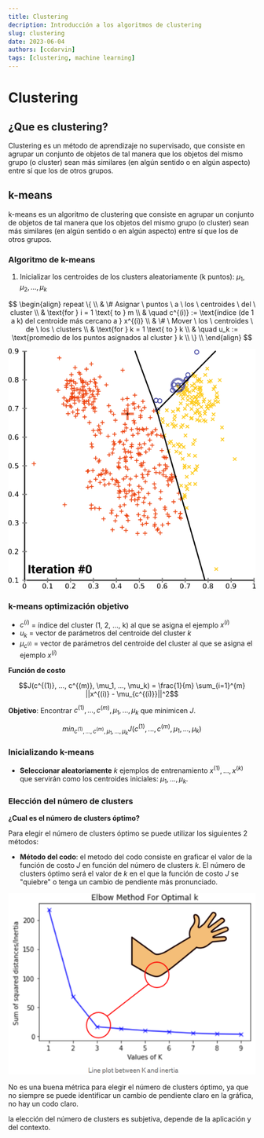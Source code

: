 ```yaml
---
title: Clustering
decription: Introducción a los algoritmos de clustering
slug: clustering
date: 2023-06-04
authors: [ccdarvin]
tags: [clustering, machine learning]
---
```


# Clustering


## ¿Que es clustering?

Clustering es un método de aprendizaje no supervisado, que consiste en agrupar un conjunto de objetos de tal manera que los objetos del mismo grupo (o cluster) sean más similares (en algún sentido o en algún aspecto) entre sí que los de otros grupos.

## k-means

k-means es un algoritmo de clustering que consiste en agrupar un conjunto de objetos de tal manera que los objetos del mismo grupo (o cluster) sean más similares (en algún sentido o en algún aspecto) entre sí que los de otros grupos.


### Algoritmo  de k-means

1. Inicializar los centroides de los clusters aleatoriamente (k puntos): $\mu_1, \mu_2, ..., \mu_k$

$$
\begin{align} 
    repeat \{ \\
        & \# Asignar \ puntos \ a \ los \ centroides \ del \ cluster \\ 
        & \text{for } i = 1 \text{ to } m \\
        & \quad c^{(i)} := \text{índice (de 1 a k) del centroide más cercano a } x^{(i)} \\
        & \# \ Mover \ los \ centroides \ de \ los \ clusters \\
        & \text{for } k = 1 \text{ to } k \\
        & \quad u_k := \text{promedio de los puntos asignados al cluster } k \\
    \} \\
\end{align}
$$

![Convergencia de k-means](images/K-means_convergence.gif)


### k-means optimización objetivo

* $c^{(i)}$ = índice del cluster (1, 2, ..., k) al que se asigna el ejemplo $x^{(i)}$
* $u_k$ = vector de parámetros del centroide del cluster $k$ 
* $\mu_{c^{(i)}}$ = vector de parámetros del centroide del cluster al que se asigna el ejemplo $x^{(i)}$

**Función de costo**

$$J(c^{(1)}, ..., c^{(m)}, \mu_1, ..., \mu_k) = \frac{1}{m} \sum_{i=1}^{m} ||x^{(i)} - \mu_{c^{(i)}}||^2$$


**Objetivo**: Encontrar $c^{(1)}, ..., c^{(m)}, \mu_1, ..., \mu_k$ que minimicen $J$.

$$min_{c^{(1)}, ..., c^{(m)}, \mu_1, ..., \mu_k} J(c^{(1)}, ..., c^{(m)}, \mu_1, ..., \mu_k)$$


### Inicializando k-means

* **Seleccionar aleatoriamente** $k$ ejemplos de entrenamiento $x^{(1)}, ..., x^{(k)}$ que servirán como los centroides iniciales: $\mu_1, ..., \mu_k$.


### Elección del número de clusters

**¿Cual es el número de clusters óptimo?**

Para elegir el número de clusters óptimo se puede utilizar los siguientes 2 métodos:

* **Método del codo**: el metodo del codo consiste en graficar el valor de la función de costo $J$ en función del número de clusters $k$. El número de clusters óptimo será el valor de $k$ en el que la función de costo $J$ se "quiebre" o tenga un cambio de pendiente más pronunciado.

![Método del codo](images/image.png)

No es una buena métrica para elegir el número de clusters óptimo, ya que no siempre se puede identificar un cambio de pendiente claro en la gráfica, no hay un codo claro. 

la elección del número de clusters es subjetiva, depende de la aplicación y del contexto.